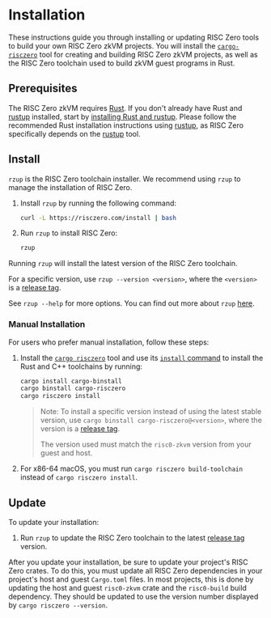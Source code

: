 # Installation

These instructions guide you through installing or updating RISC Zero tools to build your own RISC Zero zkVM projects. You will install the [`cargo-risczero`][cargo-risczero] tool for creating and building RISC Zero zkVM projects, as well as the RISC Zero toolchain used to build zkVM guest programs in Rust.

## Prerequisites

The RISC Zero zkVM requires [Rust]. If you don't already have Rust and [rustup] installed, start by [installing Rust and rustup][install-rust]. Please follow the recommended Rust installation instructions using [rustup], as RISC Zero specifically depends on the [rustup] tool.

## Install

`rzup` is the RISC Zero toolchain installer. We recommend using `rzup` to manage the installation of RISC Zero.

1. Install `rzup` by running the following command:

    ```sh
    curl -L https://risczero.com/install | bash
    ```

2. Run `rzup` to install RISC Zero:

    ```sh
    rzup
    ```

Running `rzup` will install the latest version of the RISC Zero toolchain.

For a specific version, use `rzup --version <version>`, where the `<version>` is a [release tag].

See `rzup --help` for more options. You can find out more about `rzup` [here](https://github.com/risc0/risc0/tree/main/rzup).

### Manual Installation

For users who prefer manual installation, follow these steps:

1. Install the [`cargo risczero`][cargo-risczero] tool and use its [`install` command][cargo-risczero] to install the Rust and C++ toolchains by running:

    ```sh
    cargo install cargo-binstall
    cargo binstall cargo-risczero
    cargo risczero install
    ```

    > Note: To install a specific version instead of using the latest stable version, use `cargo binstall cargo-risczero@<version>`, where the version is a [release tag].
    >
    > The version used must match the `risc0-zkvm` version from your guest and host.

2. For x86-64 macOS, you must run `cargo risczero build-toolchain` instead of `cargo risczero install`.


## Update

To update your installation:

1. Run `rzup` to update the RISC Zero toolchain to the latest [release tag] version.

After you update your installation, be sure to update your project's RISC Zero crates. To do this, you must update all RISC Zero dependencies in your project's host and guest `Cargo.toml` files. In most projects, this is done by updating the host and guest `risc0-zkvm` crate and the `risc0-build` build dependency. They should be updated to use the version number displayed by `cargo risczero --version`.

[Rust]: https://www.rust-lang.org/
[cargo-risczero]: https://crates.io/crates/cargo-risczero
[install-rust]: https://doc.rust-lang.org/cargo/getting-started/installation.html
[rustup]: https://rustup.rs/
[release tag]: https://github.com/risc0/risc0/releases

